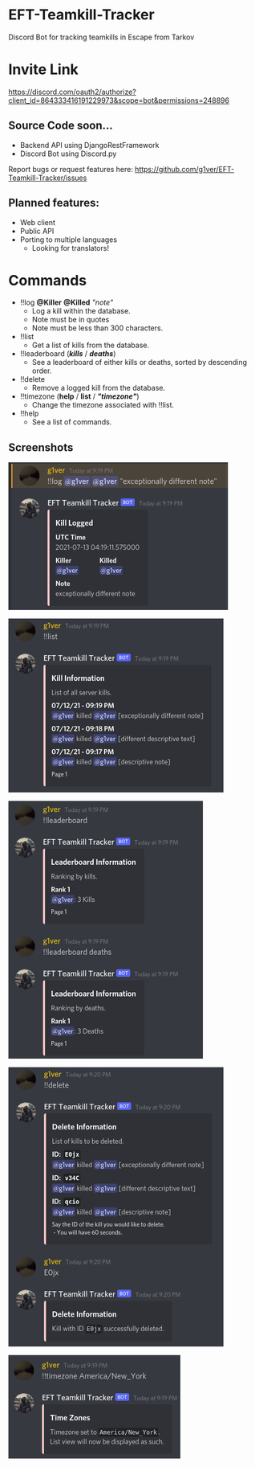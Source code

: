 # EFT-Teamkill-Tracker
Discord Bot for tracking teamkills in Escape from Tarkov

# Invite Link
https://discord.com/oauth2/authorize?client_id=864333416191229973&scope=bot&permissions=248896

## Source Code soon...
- Backend API using DjangoRestFramework
- Discord Bot using Discord.py

Report bugs or request features here: https://github.com/g1ver/EFT-Teamkill-Tracker/issues

## Planned features:
- Web client
- Public API
- Porting to multiple languages
  - Looking for translators!

# Commands 
- !!log **@Killer** **@Killed** _"note"_
  - Log a kill within the database.
  - Note must be in quotes
  - Note must be less than 300 characters.
- !!list
  - Get a list of kills from the database.
- !!leaderboard (**_kills_** / **_deaths_**)
  - See a leaderboard of either kills or deaths, sorted by descending order.
- !!delete
  - Remove a logged kill from the database.
- !!timezone (**help** / **list** / **_"timezone"_**)
  - Change the timezone associated with !!list.
- !!help
  - See a list of commands.
## Screenshots

![Log Demo](demo-images/log.png)

![List Demo](demo-images/list.png)

![Leaderboard Demo](demo-images/leaderboard.png)

![Delete Demo](demo-images/delete.png)

![Timezone Demo](demo-images/timezone.png)
